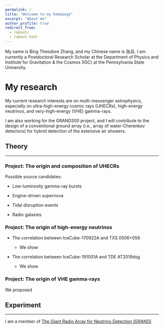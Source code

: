 ```yaml
---
permalink: /
title: "Welcome to my homepage"
excerpt: "About me"
author_profile: true
redirect_from: 
  - /about/
  - /about.html
---
```



My name is Bing Theodore Zhang, and my Chinese name is 张兵. I am currently a Postdoctoral Research Scholar at the Department of Physics and Institute for Gravitation & the Cosmos (IGC) at the Pennsylvania State University.

My research 
======

My current research interests are on multi-messenger astrophysics, especially on ultra-high-energy cosmic rays (UHECRs), high-energy neutrinos, and very-high-energy (VHE) gamma-rays.

I am also working for the GRAND300 project, and I will contribute to the design of a conventional ground array (i.e., array of water-Cherenkov detectors) for hybrid detection of the extensive air showers. 

## Theory
------

### Project: The origin and composition of UHECRs 

Possible source candidates:
* Low-luminosity gamma-ray bursts

* Engine-driven supernova

* Tidal disruption events

* Radio galaxies

### Project: The origin of high-energy neutrinos 

* The correlation between IceCube-170922A and TXS 0506+056
  * We show

* The correlation between IceCube-191001A and TDE AT2019dsg
  * We show

### Project: The origin of VHE gamma-rays
We proposed 

## Experiment
------
I am a member of [The Giant Radio Array for Neutrino Detection (GRAND)](https://grand.cnrs.fr)
